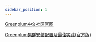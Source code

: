 ```yaml
---
sidebar_position: 1
---
```


[Greenplum中文社区官网](https://cn.greenplum.org/)

[Greenplum集群安装配置及最佳实践(官方版)](https://www.bilibili.com/video/BV1XJ411L7Gv/?spm_id_from=333.788.recommend_more_video.3)
